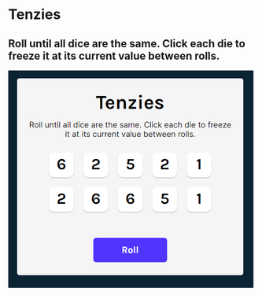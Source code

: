 # Tenzies

## Roll until all dice are the same. Click each die to freeze it at its current value between rolls.

![Alt text](Tenzies.png)
